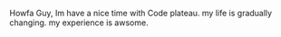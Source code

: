 Howfa Guy,
Im have a nice time with Code plateau. my life is gradually changing. 
my experience is awsome.
